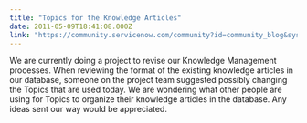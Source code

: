 ```yaml
---
title: "Topics for the Knowledge Articles"
date: 2011-05-09T18:41:08.000Z
link: "https://community.servicenow.com/community?id=community_blog&sys_id=e8bc6a25dbd0dbc01dcaf3231f961919"
---
```

<p>We are currently doing a project to revise our Knowledge Management processes. When reviewing the format of the existing knowledge articles in our database, someone on the project team suggested possibly changing the Topics that are used today. We are wondering what other people are using for Topics to organize their knowledge articles in the database. Any ideas sent our way would be appreciated.</p>